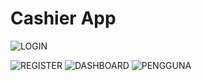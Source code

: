 # Cashier App

![LOGIN](https://user-images.githubusercontent.com/84588706/162619465-16b3b474-8703-49fe-85b3-44f7fcde2f34.jpg)

![REGISTER](https://user-images.githubusercontent.com/84588706/162619479-1d21fc0c-8f20-4806-8a0c-e007a66b34c2.jpg)
![DASHBOARD](https://user-images.githubusercontent.com/84588706/162619493-8f01c5e5-976b-43ef-ac09-53f840e45d70.jpg)
![PENGGUNA](https://user-images.githubusercontent.com/84588706/162619501-8d6a1903-cec3-4f82-b3a4-710c42f7380c.jpg)
